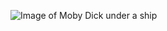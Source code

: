 ![Image of Moby Dick under a ship](https://user-images.githubusercontent.com/19848061/125957605-0dd29123-df5f-4ecf-a5ce-6d389e1f6a93.png)
